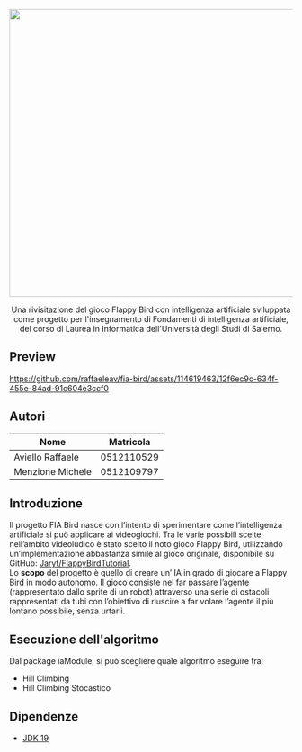 <p align="center">
  <img src="https://github.com/raffaeleav/fia-bird/assets/114619463/2e8ea9ad-739f-4e58-98cb-70539385edf2" width ="512" heigth="120">
</p>

<p align="center">
  Una rivisitazione del gioco Flappy Bird con intelligenza artificiale sviluppata come progetto per l'insegnamento di Fondamenti di intelligenza artificiale, del corso di Laurea in Informatica dell'Università degli Studi di Salerno.
</p>

## Preview
https://github.com/raffaeleav/fia-bird/assets/114619463/12f6ec9c-634f-455e-84ad-91c604e3ccf0




## Autori
|Nome|Matricola|
|----|---------|
| Aviello Raffaele | 0512110529 |
| Menzione Michele | 0512109797 |


## Introduzione
Il progetto FIA Bird nasce con l’intento di sperimentare come l’intelligenza artificiale si può applicare ai videogiochi. Tra le varie possibili scelte nell’ambito videoludico è stato scelto il noto gioco Flappy Bird, utilizzando un’implementazione abbastanza simile al gioco originale, disponibile su GitHub: [Jaryt/FlappyBirdTutorial](https://github.com/Jaryt/FlappyBirdTutorial).<br>
Lo **scopo** del progetto è quello di creare un’ IA in grado di giocare a Flappy Bird in modo autonomo.
Il gioco consiste nel far passare l’agente (rappresentato dallo sprite di un robot) attraverso una serie di ostacoli rappresentati da tubi con l’obiettivo di riuscire a far volare l’agente il più lontano possibile, senza urtarli.


## Esecuzione dell'algoritmo
Dal package iaModule, si può scegliere quale algoritmo eseguire tra:
- Hill Climbing
- Hill Climbing Stocastico


## Dipendenze
- [JDK 19](https://www.oracle.com/java/technologies/downloads/#java19 "JDK 19")
